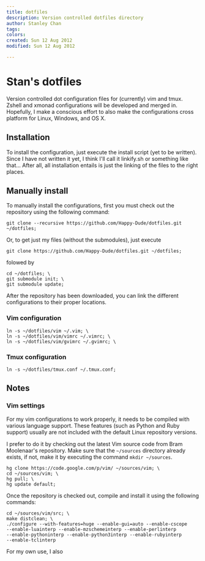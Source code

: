 ```yaml
---
title: dotfiles
description: Version controlled dotfiles directory
author: Stanley Chan
tags:
colors:
created: Sun 12 Aug 2012
modified: Sun 12 Aug 2012

---
```


Stan's dotfiles
===============

Version controlled dot configuration files for (currently) vim and tmux.
Zshell and xmonad configurations will be developed and merged in.
Hopefully, I make a conscious effort to also make the configurations cross
platform for Linux, Windows, and OS X.


Installation
------------

To install the configuration, just execute the install script (yet to be
written). Since I have not written it yet, I think I'll call it linkify.sh or
something like that... After all, all installation entails is just the linking
of the files to the right places.

Manually install
----------------

To manually install the configurations, first you must check out the repository
using the following command:

    git clone --recursive https://github.com/Happy-Dude/dotfiles.git ~/dotfiles;

Or, to get just my files (without the submodules), just execute

    git clone https://github.com/Happy-Dude/dotfiles.git ~/dotfiles;

folowed by

    cd ~/dotfiles; \
    git submodule init; \
    git submodule update;

After the repository has been downloaded, you can link the different
configurations to their proper locations.

### Vim configuration

    ln -s ~/dotfiles/vim ~/.vim; \
    ln -s ~/dotfiles/vim/vimrc ~/.vimrc; \
    ln -s ~/dotfiles/vim/gvimrc ~/.gvimrc; \

### Tmux configuration

    ln -s ~/dotfiles/tmux.conf ~/.tmux.conf;

Notes
-----

### Vim settings

For my vim configurations to work properly, it needs to be compiled with various
language support. These features (such as Python and Ruby support) usually are
not included with the default Linux repository versions.

I prefer to do it by checking out the latest Vim source code from Bram
Moolenaar's repository. Make sure that the `~/sources` directory already exists,
if not, make it by executing the command `mkdir ~/sources`.

    hg clone https://code.google.com/p/vim/ ~/sources/vim; \
    cd ~/sources/vim; \
    hg pull; \
    hg update default;

Once the repository is checked out, compile and install it using the following
commands:

    cd ~/sources/vim/src; \
    make distclean; \
    ./configure --with-features=huge --enable-gui=auto --enable-cscope
    --enable-luainterp --enable-mzschemeinterp --enable-perlinterp
    --enable-pythoninterp --enable-python3interp --enable-rubyinterp
    --enable-tclinterp


For my own use, I also
